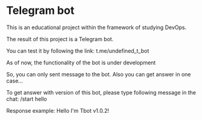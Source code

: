 # Telegram bot

This is an educational project within the framework of studying DevOps.

The result of this project is a Telegram bot.

You can test it by following the link: t.me/undefined_t_bot

As of now, the functionality of the bot is under development

So, you can only sent message to the bot. Also you can get answer in one case... 

To get answer with version of this bot, please type following message in the chat: /start hello

Response example: Hello I'm Tbot v1.0.2!
